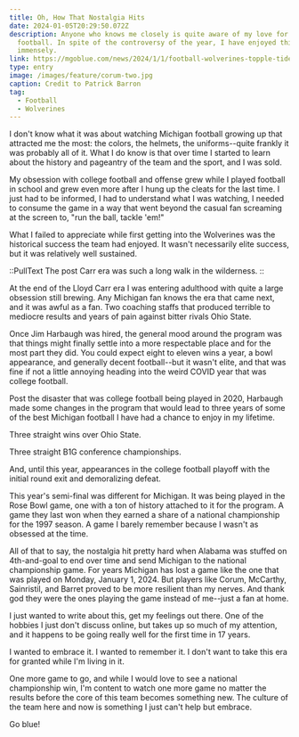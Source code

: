 ```yaml
---
title: Oh, How That Nostalgia Hits
date: 2024-01-05T20:29:50.072Z
description: Anyone who knows me closely is quite aware of my love for Michigan
  football. In spite of the controversy of the year, I have enjoyed this season
  immensely.
link: https://mgoblue.com/news/2024/1/1/football-wolverines-topple-tide-in-ot-at-rose-bowl-to-secure-national-title-game-bid
type: entry
image: /images/feature/corum-two.jpg
caption: Credit to Patrick Barron
tag:
  - Football
  - Wolverines
---
```

I don't know what it was about watching Michigan football growing up that attracted me the most: the colors, the helmets, the uniforms--quite frankly it was probably all of it. What I do know is that over time I started to learn about the history and pageantry of the team and the sport, and I was sold.

My obsession with college football and offense grew while I played football in school and grew even more after I hung up the cleats for the last time. I just had to be informed, I had to understand what I was watching, I needed to consume the game in a way that went beyond the casual fan screaming at the screen to, "run the ball, tackle 'em!"

What I failed to appreciate while first getting into the Wolverines was the historical success the team had enjoyed. It wasn't necessarily elite success, but it was relatively well sustained.

::PullText
  The post Carr era was such a long walk in the wilderness.
::

At the end of the Lloyd Carr era I was entering adulthood with quite a large obsession still brewing. Any Michigan fan knows the era that came next, and it was awful as a fan. Two coaching staffs that produced terrible to mediocre results and years of pain against bitter rivals Ohio State.

Once Jim Harbaugh was hired, the general mood around the program was that things might finally settle into a more respectable place and for the most part they did. You could expect eight to eleven wins a year, a bowl appearance, and generally decent football--but it wasn't elite, and that was fine if not a little annoying heading into the weird COVID year that was college football.

Post the disaster that was college football being played in 2020, Harbaugh made some changes in the program that would lead to three years of some of the best Michigan football I have had a chance to enjoy in my lifetime.

Three straight wins over Ohio State.

Three straight B1G conference championships.

And, until this year, appearances in the college football playoff with the initial round exit and demoralizing defeat.

This year's semi-final was different for Michigan. It was being played in the Rose Bowl game, one with a ton of history attached to it for the program. A game they last won when they earned a share of a national championship for the 1997 season. A game I barely remember because I wasn't as obsessed at the time.

All of that to say, the nostalgia hit pretty hard when Alabama was stuffed on 4th-and-goal to end over time and send Michigan to the national championship game. For years Michigan has lost a game like the one that was played on Monday, January 1, 2024. But players like Corum, McCarthy, Sainristil, and Barret proved to be more resilient than my nerves. And thank god they were the ones playing the game instead of me--just a fan at home.

I just wanted to write about this, get my feelings out there. One of the hobbies I just don't discuss online, but takes up so much of my attention, and it happens to be going really well for the first time in 17 years. 

I wanted to embrace it. I wanted to remember it. I don't want to take this era for granted while I'm living in it. 

One more game to go, and while I would love to see a national championship win, I'm content to watch one more game no matter the results before the core of this team becomes something new. The culture of the team here and now is something I just can't help but embrace.

Go blue!
